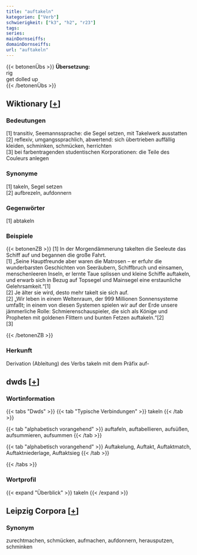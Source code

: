 ```yaml
---
title: "auftakeln"
kategorien: ["Verb"]
schwierigkeit: ["k3", "h2", "r23"]
tags:
series:
mainDornseiffs:
domainDornseiffs:
url: "auftakeln"
---
```


{{< betonenÜbs >}}
**Übersetzung:**  
rig  
get dolled  up  
{{< /betonenÜbs >}}

## Wiktionary [[+](https://de.wiktionary.org/wiki/auftakeln)]

### Bedeutungen
[1] transitiv, Seemannssprache: die Segel setzen, mit Takelwerk ausstatten  
[2] reflexiv, umgangssprachlich, abwertend: sich übertrieben auffällig kleiden, schminken, schmücken, herrichten  
[3] bei farbentragenden studentischen Korporationen: die Teile des Couleurs anlegen  

### Synonyme
[1] takeln, Segel setzen  
[2] aufbrezeln, aufdonnern  

### Gegenwörter
[1] abtakeln  

### Beispiele
{{< betonenZB >}}
[1] In der Morgendämmerung takelten die Seeleute das Schiff auf und begannen die große Fahrt.  
[1] „Seine Hauptfreunde aber waren die Matrosen – er erfuhr die wunderbarsten Geschichten von Seeräubern, Schiffbruch und einsamen, menschenleeren Inseln, er lernte Taue splissen und kleine Schiffe auftakeln, und erwarb sich in Bezug auf Topsegel und Mainsegel eine erstaunliche Gelehrsamkeit.“[1]  
[2] Je älter sie wird, desto mehr takelt sie sich auf.  
[2] „Wir leben in einem Weltenraum, der 999 Millionen Sonnensysteme umfaßt; in einem von diesen Systemen spielen wir auf der Erde unsere jämmerliche Rolle: Schmierenschauspieler, die sich als Könige und Propheten mit goldenen Flittern und bunten Fetzen auftakeln.“[2]  
[3]  

{{< /betonenZB >}}
### Herkunft
Derivation (Ableitung) des Verbs takeln mit dem Präfix auf-  



## dwds [[+](https://www.dwds.de/wb/auftakeln)]

### Wortinformation
{{< tabs "Dwds" >}}
{{< tab "Typische Verbindungen" >}}
takeln
{{< /tab >}}

{{< tab "alphabetisch vorangehend" >}}
auftafeln, auftabellieren, aufsüßen, aufsummieren, aufsummen
{{< /tab >}}

{{< tab "alphabetisch vorangehend" >}}
Auftakelung, Auftakt, Auftaktmatch, Auftaktniederlage, Auftaktsieg
{{< /tab >}}

{{< /tabs >}}

### Wortprofil
{{< expand "Überblick" >}} takeln {{< /expand >}}

## Leipzig Corpora [[+](https://corpora.uni-leipzig.de/en/res?word=auftakeln&corpusId=deu_newscrawl-public_2018)]


### Synonym
zurechtmachen, schmücken, aufmachen, aufdonnern, herausputzen, schminken

